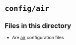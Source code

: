 # `config/air`

## Files in this directory

- Are [air](https://github.com/air-verse/air) configuration files
